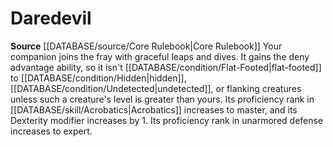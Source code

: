 ﻿---
id: '3'
name: Daredevil
rarity: Common
rus_type_level: null
source: '[[DATABASE/source/Core Rulebook|Core Rulebook]]'
trait: null
type: Animal Companion Specialization

---
# Daredevil
**Source** [[DATABASE/source/Core Rulebook|Core Rulebook]] 
Your companion joins the fray with graceful leaps and dives. It gains the deny advantage ability, so it isn't [[DATABASE/condition/Flat-Footed|flat-footed]] to [[DATABASE/condition/Hidden|hidden]], [[DATABASE/condition/Undetected|undetected]], or flanking creatures unless such a creature's level is greater than yours. Its proficiency rank in [[DATABASE/skill/Acrobatics|Acrobatics]] increases to master, and its Dexterity modifier increases by 1. Its proficiency rank in unarmored defense increases to expert.